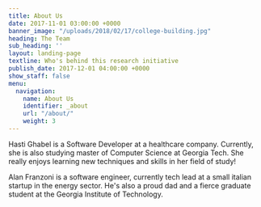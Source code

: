 ```yaml
---
title: About Us
date: 2017-11-01 03:00:00 +0000
banner_image: "/uploads/2018/02/17/college-building.jpg"
heading: The Team
sub_heading: ''
layout: landing-page
textline: Who's behind this research initiative
publish_date: 2017-12-01 04:00:00 +0000
show_staff: false
menu:
  navigation:
    name: About Us
    identifier: _about
    url: "/about/"
    weight: 3
---
```

Hasti Ghabel is a Software Developer at a healthcare company. Currently, she is also studying master of Computer Science at Georgia Tech. She really enjoys learning new techniques and skills in her field of study!

Alan Franzoni is a software engineer, currently tech lead at a small italian startup in the energy sector. He's also a proud dad and a fierce graduate student at the Georgia Institute of Technology.